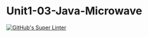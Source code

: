 # Unit1-03-Java-Microwave
[![GitHub's Super Linter](https://github.com/ICS4U-Programming-SpencerS/Unit1-03-Java-Microwave/workflows/GitHub's%20Super%20Linter/badge.svg)](https://github.com/ICS4U-Programming-SpencerS/Unit1-03-Java-Microwave/actions)
